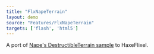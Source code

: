 ```yaml
---
title: "FlxNapeTerrain"
layout: demo
source: "Features/FlxNapeTerrain"
targets: ['flash', 'html5']
---
```


A port of [Nape's DestructibleTerrain sample](http://napephys.com/samples.html#swf-DestructibleTerrain) to HaxeFlixel.